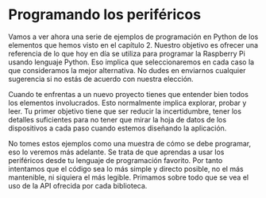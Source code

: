 [//]: # (-*- mode: markdown; coding: utf-8 -*-)

# Programando los periféricos

Vamos a ver ahora una serie de ejemplos de programación en Python de
los elementos que hemos visto en el capítulo 2.  Nuestro objetivo es
ofrecer una referencia de lo que hoy en día se utiliza para programar
la Raspberry Pi usando lenguaje Python.  Eso implica que
seleccionaremos en cada caso la que consideramos la mejor alternativa.
No dudes en enviarnos cualquier sugerencia si no estás de acuerdo con
nuestra elección.

Cuando te enfrentas a un nuevo proyecto tienes que entender bien todos
los elementos involucrados.  Esto normalmente implica explorar, probar
y leer.  Tu primer objetivo tiene que ser reducir la incertidumbre,
tener los detalles suficientes para no tener que mirar la hoja de
datos de los dispositivos a cada paso cuando estemos diseñando la
aplicación.

No tomes estos ejemplos como una muestra de cómo se debe programar,
eso lo veremos más adelante.  Se trata de que aprendas a usar los
periféricos desde tu lenguaje de programación favorito.  Por tanto
intentamos que el código sea lo más simple y directo posible, no el
más mantenible, ni siquiera el más legible.  Primamos sobre todo que
se vea el uso de la API ofrecida por cada biblioteca.

